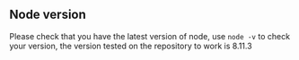 ## Node version

Please check that you have the latest version of node, use `node -v` to check your version, the version tested on the repository to work is 8.11.3
